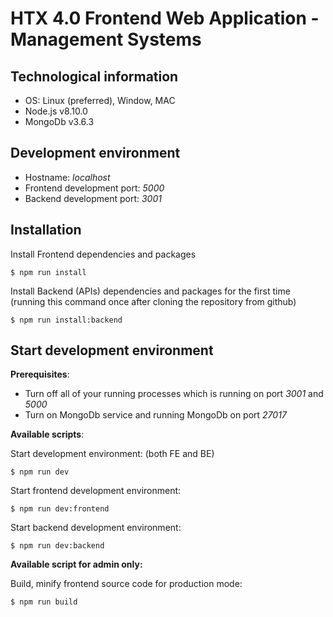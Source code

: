 # HTX 4.0 Frontend Web Application - Management Systems
## Technological information
- OS: Linux (preferred), Window, MAC
- Node.js v8.10.0
- MongoDb v3.6.3
## Development environment
- Hostname: *localhost*
- Frontend development port: *5000*
- Backend development port: *3001*
## Installation
Install Frontend dependencies and packages
```
$ npm run install
```

Install Backend (APIs) dependencies and packages for the first time (running this command once after cloning the repository from github)
```
$ npm run install:backend
```

## Start development environment
**Prerequisites**: 

- Turn off all of your running processes which is running on port *3001* and *5000*
- Turn on MongoDb service and running MongoDb on port *27017*

**Available scripts**:

Start development environment: (both FE and BE)
```
$ npm run dev
```

Start frontend development environment:
```
$ npm run dev:frontend
```

Start backend development environment:
```
$ npm run dev:backend
```

**Available script for admin only:**

Build, minify frontend source code for production mode:
```
$ npm run build
```